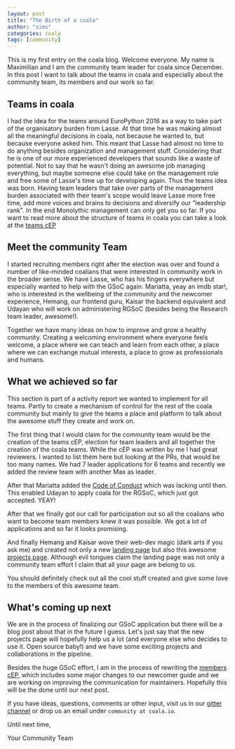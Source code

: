 ```yaml
---
layout: post
title: "The Birth of a coala"
author: "sims"
categories: coala
tags: [community]
---
```


This is my first entry on the coala blog. Welcome everyone.
My name is Maximilian and I am the community team leader for coala since
December. In this post I want to talk about the teams in coala and
especially about the community team, its members and our work so far.
<!--more-->


Teams in coala
--------------

I had the idea for the teams around EuroPython 2016 as a way to take part of
the organisatory burden from Lasse. At that time he was making almost all the
meaningful decisions in coala, not because he wanted to, but because
everyone asked him. This meant that Lasse had almost no time to do anything
besides organization and management stuff. Considering that he is one of our
more experienced developers that sounds like a waste of potential. Not to say
that he wasn't doing an awesome job managing everything, but maybe someone
else could take on the management role and free some of Lasse's time up for
developing again. Thus the teams idea was born.
Having team leaders that take over parts of the management burden associated
with their team's scope would leave Lasse more free time, add more voices
and brains to decisions and diversify our "leadership rank". In the end
Monolythic management can only get you so far. If you want to read more about
the structure of teams in coala you can take a look at the
[teams cEP](https://github.com/coala/cEPs/blob/master/cEP-0003.md)


Meet the community Team
-------------

I started recruiting members right after the election was over and found
a number of like-minded coalians that were interested in community work in
the broader sense.
We have Lasse, who has his fingers everywhere but especially wanted to help
with the GSoC again.
Mariatta, yeay an imdb star!, who is interested in the wellbeing of
the community and the newcomer experience, Hemang, our frontend guru, Kaisar
the backend equivalent and Udayan who will work on administering RGSoC
(besides being the Research team leader, awesome!).

Together we have many ideas on how to improve and grow a healthy community.
Creating a welcoming environment where everyone feels welcome, a place where
we can teach and learn from each other, a place where we can exchange mutual
interests, a place to grow as professionals and humans.


What we achieved so far
-----------------------

This section is part of a activity report we wanted to implement for all
teams. Partly to create a mechanism of control for the rest of the coala
community but mainly to give the teams a place and platform to talk about
the awesome stuff they create and work on.

The first thing that I would claim for the community team would be the
creation of the teams cEP, election for team leaders and all together the
creation of the coala teams. While the cEP was written by me I had great
reviewers. I wanted to list them here but looking at the PRs, that would
be too many names. We had 7 leader applications for 6 teams and
recently we added the review team with another Max as leader.

After that Mariatta added the [Code of Conduct](http://coala.io/coc) which
was lacking until then.
This enabled Udayan to apply coala for the RGSoC, which just got accepted.
YEAY!

After that we finally got our call for participation out so all the
coalians who want to become team members knew it was possible. We got a
lot of applications and so far it looks promising.

And finally Hemang and Kaisar wove their web-dev magic (dark arts if you ask
me) and created not only a new [landing page](http://coala.io) but also
this awesome [projects page](http://projects.coala.io). Although evil
tongues claim the landing page was not only a community team effort I claim
that all your page are belong to us.

You should definitely check out all the cool stuff created and give some love
to the members of this awesome team.


What's coming up next
---------------------

We are in the process of finalizing our GSoC application but there will be a
blog post about that in the future I guess. Let's just say that the new
projects page will hopefully help us a lot (and everyone else who decides to
use it. Open source baby!) and we have some exciting projects and
collaborations in the pipeline.

Besides the huge GSoC effort, I am in the process of rewriting the
[members cEP](https://github.com/coala/cEPs/pull/62), which includes some
major changes to our newcomer guide and we are working on improving the
communication for maintainers. Hopefully this will be the done until our
next post.

If you have ideas, questions, comments or other input, visit us in our
[gitter channel](https://gitter.im/coala/community) or drop us an email
under `community at coala.io`.

Until next time,

Your Community Team
